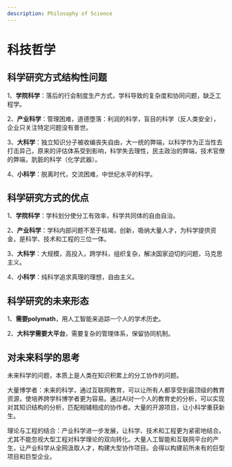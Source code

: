 ```yaml
---
description: Philosophy of Science
---
```


# 科技哲学

## 科学研究方式结构性问题

1、**学院科学**：落后的行会制度生产方式，学科导致的复杂度和协同问题，缺乏工程学。

2、**产业科学**：管理困难，道德堕落：利润的科学，盲目的科学（反人类安全），企业只关注特定问题没有普世。

3、**大科学**：独立知识分子被收编丧失自由，大一统的弊端，以科学作为正当性去打击异己，原来的评估体系受到影响，科学失去理性，民主政治的弊端，技术官僚的弊端，肮脏的科学（化学武器）。

4、**小科学**：脱离时代，交流困难，中世纪水平的科学。

## 科学研究方式的优点

1、**学院科学**：学科划分使分工有效率，科学共同体的自由自治。

2、**产业科学**：学科内部问题不至于枯竭，创新，吸纳大量人才，为科学提供资金，是科学、技术和工程的三位一体。

3、**大科学**：大规模，高投入，跨学科，组织复杂，解决国家迫切的问题，马克思主义。

4、**小科学**：纯科学追求真理的理想，自由主义。

## 科学研究的未来形态

1、**需要polymath**，用人工智能来追踪一个人的学术历史。

2、**大科学需要大平台**，需要复杂的管理体系，保留协同机制。

## 对未来科学的思考

未来科学的问题，本质上是人类在知识积累上的分工协作的问题。

大量博学者：未来的科学，通过互联网教育，可以让所有人都享受到最顶级的教育资源，使培养跨学科博学者更为容易。通过AI对一个人的教育史的分析，可以实现对其知识结构的分析，匹配相辅相成的协作者。大量的开源项目，让小科学重获新生。

理论与工程的结合：产业科学进一步发展，让科学、技术和工程更为紧密地结合。尤其不能忽视大型工程对科学理论的双向转化。大量人工智能和互联网平台的产生，让产业科学从全网汲取人才，构建大型协作项目。会得以构建前所未有的巨型项目和巨型企业。


